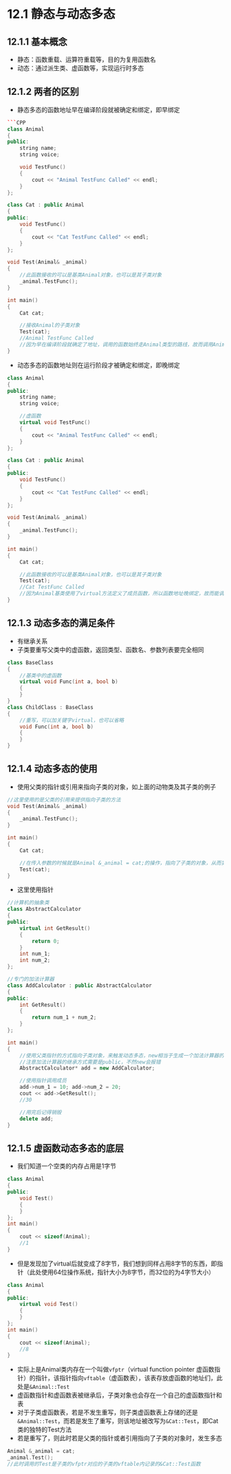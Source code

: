 # 12.1 静态与动态多态
## 12.1.1 基本概念
- 静态：函数重载、运算符重载等，目的为复用函数名
- 动态：通过派生类、虚函数等，实现运行时多态
## 12.1.2 两者的区别
- 静态多态的函数地址早在编译阶段就被确定和绑定，即早绑定
```CPP
```CPP
class Animal
{
public:
    string name;
    string voice;

    void TestFunc()
    {
        cout << "Animal TestFunc Called" << endl;
    }
};

class Cat : public Animal
{
public:
    void TestFunc()
    {
        cout << "Cat TestFunc Called" << endl;
    }
};

void Test(Animal& _animal)
{
    //此函数接收的可以是基类Animal对象，也可以是其子类对象
    _animal.TestFunc();
}

int main()
{
    Cat cat;

	//接收Animal的子类对象
    Test(cat);
    //Animal TestFunc Called
    //因为早在编译阶段就确定了地址，调用的函数始终走Animal类型的路线，故而调用Animal内的TestFunc
}
```
- 动态多态的函数地址则在运行阶段才被确定和绑定，即晚绑定
```CPP
class Animal
{
public:
    string name;
    string voice;

	//虚函数
    virtual void TestFunc()
    {
        cout << "Animal TestFunc Called" << endl;
    }
};

class Cat : public Animal
{
public:
    void TestFunc()
    {
        cout << "Cat TestFunc Called" << endl;
    }
};

void Test(Animal& _animal)
{
    _animal.TestFunc();
}

int main()
{
    Cat cat;

    //此函数接收的可以是基类Animal对象，也可以是其子类对象
    Test(cat);
    //Cat TestFunc Called
    //因为Animal基类使用了virtual方法定义了成员函数，所以函数地址晚绑定，故而能调用到Cat的特性函数
}
```
## 12.1.3 动态多态的满足条件
- 有继承关系
- 子类要重写父类中的虚函数，返回类型、函数名、参数列表要完全相同
```CPP
class BaseClass
{
	//基类中的虚函数
	virtual void Func(int a, bool b)
	{
	}
}
class ChildClass : BaseClass
{
	//重写，可以加关键字virtual，也可以省略
	void Func(int a, bool b)
	{
	}
}
```
## 12.1.4 动态多态的使用
- 使用父类的指针或引用来指向子类的对象，如上面的动物类及其子类的例子
```CPP
//这里使用的是父类的引用来提供指向子类的方法
void Test(Animal& _animal)
{
    _animal.TestFunc();
}

int main()
{
    Cat cat;

	//在传入参数的时候就是Animal &_animal = cat;的操作，指向了子类的对象，从而实现动态多态
    Test(cat);
}
```
- 这里使用指针
```CPP
//计算机的抽象类
class AbstractCalculator
{
public:
    virtual int GetResult()
    {
        return 0;
    }
    int num_1;
    int num_2;
};

//专门的加法计算器
class AddCalculator : public AbstractCalculator
{
public:
    int GetResult()
    {
        return num_1 + num_2;
    }
};

int main()
{
    //使用父类指针的方式指向子类对象，来触发动态多态，new相当于生成一个加法计算器的对象
    //注意加法计算器的继承方式需要是public，不然new会报错
    AbstractCalculator* add = new AddCalculator;

    //使用指针调用成员
    add->num_1 = 10; add->num_2 = 20;
    cout << add->GetResult();
    //30

	//用完后记得销毁
	delete add;
}
```
## 12.1.5 虚函数动态多态的底层
- 我们知道一个空类的内存占用是1字节
```CPP
class Animal
{
public:
    void Test()
    {
    }
};
int main()
{
    cout << sizeof(Animal);
    //1
}
```
- 但是发现加了virtual后就变成了8字节，我们想到同样占用8字节的东西，即指针（此处使用64位操作系统，指针大小为8字节，而32位的为4字节大小）
```CPP
class Animal
{
public:
    virtual void Test()
    {
    }
};
int main()
{
    cout << sizeof(Animal);
    //8
}
```
- 实际上是Animal类内存在一个叫做`vfptr`（virtual function pointer 虚函数指针）的指针，该指针指向`vftable`（虚函数表），该表存放虚函数的地址们，此处是`&Animal::Test`
- 虚函数指针和虚函数表被继承后，子类对象也会存在一个自己的虚函数指针和表
- 对于子类虚函数表，若是不发生重写，则子类虚函数表上存储的还是`&Animal::Test`，而若是发生了重写，则该地址被改写为`&Cat::Test`，即Cat类的独特的Test方法
- 若是重写了，则此时若是父类的指针或者引用指向了子类的对象时，发生多态
```CPP
Animal &_animal = cat;
_animal.Test();
//此时调用的Test是子类的vfptr对应的子类的vftable内记录的&Cat::Test函数
```